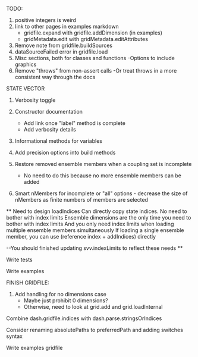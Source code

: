 TODO:

1. positive integers is weird
4. link to other pages in examples markdown
    - gridfile.expand with gridfile.addDimension (in examples)
    - gridMetadata.edit with gridMetadata.editAttributes
6. Remove note from gridfile.buildSources
7. dataSourceFailed error in gridfile.load
8. Misc sections, both for classes and functions
   -Options to include graphics
9. Remove "throws" from non-assert calls
    -Or treat throws in a more consistent way through the docs


STATE VECTOR
1. Verbosity toggle
2. Constructor documentation
    - Add link once "label" method is complete
    - Add verbosity details
3. Informational methods for variables

4. Add precision options into build methods
8. Restore removed ensemble members when a coupling set is incomplete
    - No need to do this because no more ensemble members can be added
9. Smart nMembers for incomplete or "all" options - decrease the size of nMembers as finite numbers of members are selected



**
Need to design loadIndices
Can directly copy state indices. No need to bother with index limits
Ensemble dimensions are the only time you need to bother with index limits
    And you only need index limits when loading multiple ensemble members simultaneously
    If loading a single ensemble member, you can use (reference index + addIndices) directly

--You should finished updating svv.indexLimits to reflect these needs
**



Write tests

Write examples



FINISH GRIDFILE:

1. Add handling for no dimensions case
    - Maybe just prohibit 0 dimensions?
    - Otherwise, need to look at grid.add and grid.loadInternal

Combine dash.gridfile.indices with dash.parse.stringsOrIndices

Consider renaming absolutePaths to preferredPath and adding switches syntax

Write examples
    gridfile